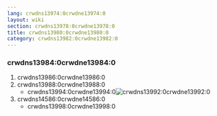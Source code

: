 ```yaml
---
lang: crwdns13974:0crwdne13974:0
layout: wiki
section: crwdns13978:0crwdne13978:0
title: crwdns13980:0crwdne13980:0
category: crwdns13982:0crwdne13982:0
---
```


### crwdns13984:0crwdne13984:0
1. crwdns13986:0crwdne13986:0
1. crwdns13988:0crwdne13988:0
   - crwdns13994:0crwdne13994:0![crwdns13992:0crwdne13992:0](crwdns13990:0crwdne13990:0)
1. crwdns14586:0crwdne14586:0
   - crwdns13998:0crwdne13998:0
